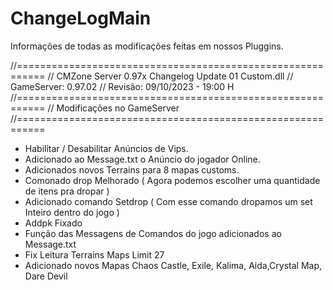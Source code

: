 # ChangeLogMain
Informações de todas as modificações feitas em nossos Pluggins.

//===========================================================
//	CMZone Server 0.97x Changelog Update 01 Custom.dll
//	GameServer: 0.97.02	
//	Revisão: 09/10/2023 - 19:00	H	
//===========================================================
//  Modificações no GameServer
//===========================================================

- Habilitar / Desabilitar Anúncios de Vips.
- Adicionado ao Message.txt o Anúncio do jogador Online.
- Adicionados novos Terrains para 8 mapas customs.	
- Comonado drop Melhorado ( Agora podemos escolher uma quantidade de itens pra dropar )
- Adicionado comando Setdrop ( Com esse comando dropamos um set Inteiro dentro do jogo )
- Addpk Fixado
- Função das Messagens de Comandos do jogo adicionados ao Message.txt
- Fix Leitura Terrains Maps Limit 27
- Adicionado novos Mapas Chaos Castle, Exile, Kalima, Aida,Crystal Map, Dare Devil
